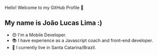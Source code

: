 Hello! Welcome to my GitHub Profile 👋

<h2>My name is João Lucas Lima :)</h2>

<ul>
	<li>😍 I'm a Mobile Developer.</li>
		<li>📚 I have experience as a Javascript coach and front-end developer.</li>
	<li>🏡 I currently live in Santa Catarina/Brazil.</li>
	</ul>



